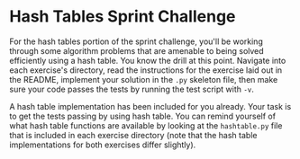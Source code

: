 # Hash Tables Sprint Challenge

For the hash tables portion of the sprint challenge, you'll be working through some algorithm problems that are amenable to being solved efficiently using a hash table. You know the drill at this point. Navigate into each exercise's directory, read the instructions for the exercise laid out in the README, implement your solution in the `.py` skeleton file, then make sure your code passes the tests by running the test script with `-v`.

A hash table implementation has been included for you already. Your task is to get the tests passing by using hash table. You can remind yourself of what hash table functions are available by looking at the `hashtable.py` file that is included in each exercise directory (note that the hash table implementations for both exercises differ slightly). 


